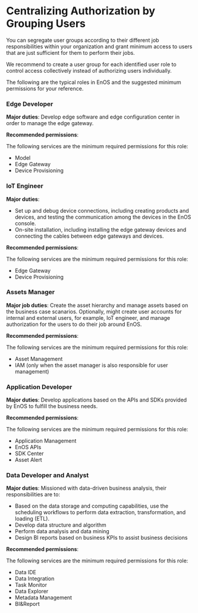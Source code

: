 # Centralizing Authorization by Grouping Users

You can segregate user groups according to their different job responsibilities within your organization and grant minimum access to users that are just sufficient for them to perform their jobs.

We recommend to create a user group for each identified user role to control access collectively instead of authorizing users individually.

The following are the typical roles in EnOS and the suggested minimum permissions for your reference.

### Edge Developer

**Major duties**: Develop edge software and edge configuration center in order to manage the edge gateway.

**Recommended permissions**:

The following services are the minimum required permissions for this role:
- Model
- Edge Gateway
- Device Provisioning

### IoT Engineer

**Major duties**:
- Set up and debug device connections, including creating products and devices, and testing the communication among the devices in the EnOS console.
- On-site installation, including installing the edge gateway devices and connecting the cables between edge gateways and devices.

**Recommended permissions**:

The following services are the minimum required permissions for this role:
- Edge Gateway
- Device Provisioning

### Assets Manager

**Major job duties**: Create the asset hierarchy and manage assets based on the business case scanarios. Optionally, might create user accounts for internal and external users, for example, IoT engineer, and manage authorization for the users to do their job around EnOS.

**Recommended permissions**:

The following services are the minimum required permissions for this role:
- Asset Management
- IAM (only when the asset manager is also responsible for user management)

### Application Developer

**Major duties**: Develop applications based on the APIs and SDKs provided by EnOS to fulfill the business needs.

**Recommended permissions**:

The following services are the minimum required permissions for this role:
- Application Management
- EnOS APIs
- SDK Center
- Asset Alert


### Data Developer and Analyst

**Major duties**: Missioned with data-driven business analysis, their responsibilities are to:
- Based on the data storage and computing capabilities, use the scheduling workflows to perform data extraction, transformation, and loading (ETL).
- Develop data structure and algorithm
- Perform data analysis and data mining
- Design BI reports based on business KPIs to assist business decisions

**Recommended permissions**:

The following services are the minimum required permissions for this role:
- Data IDE
- Data Integration
- Task Monitor
- Data Explorer
- Metadata Management
- BI&Report
